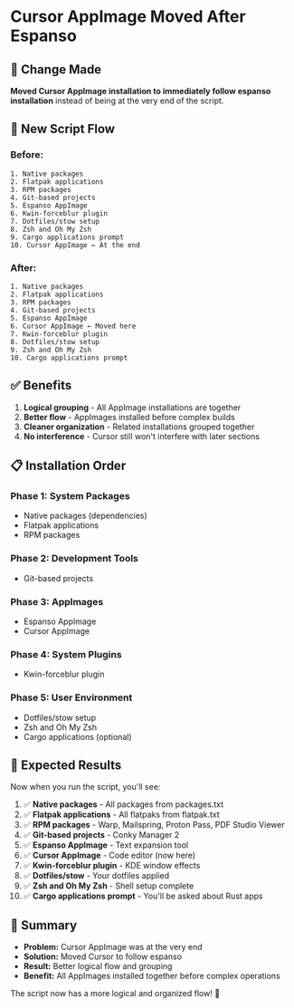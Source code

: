 # Cursor AppImage Moved After Espanso

## **🔧 Change Made**

**Moved Cursor AppImage installation to immediately follow espanso installation** instead of being at the very end of the script.

## **🎯 New Script Flow**

### **Before:**
```
1. Native packages
2. Flatpak applications
3. RPM packages
4. Git-based projects
5. Espanso AppImage
6. Kwin-forceblur plugin
7. Dotfiles/stow setup
8. Zsh and Oh My Zsh
9. Cargo applications prompt
10. Cursor AppImage ← At the end
```

### **After:**
```
1. Native packages
2. Flatpak applications
3. RPM packages
4. Git-based projects
5. Espanso AppImage
6. Cursor AppImage ← Moved here
7. Kwin-forceblur plugin
8. Dotfiles/stow setup
9. Zsh and Oh My Zsh
10. Cargo applications prompt
```

## **✅ Benefits**

1. **Logical grouping** - All AppImage installations are together
2. **Better flow** - AppImages installed before complex builds
3. **Cleaner organization** - Related installations grouped together
4. **No interference** - Cursor still won't interfere with later sections

## **📋 Installation Order**

### **Phase 1: System Packages**
- Native packages (dependencies)
- Flatpak applications
- RPM packages

### **Phase 2: Development Tools**
- Git-based projects

### **Phase 3: AppImages**
- Espanso AppImage
- Cursor AppImage

### **Phase 4: System Plugins**
- Kwin-forceblur plugin

### **Phase 5: User Environment**
- Dotfiles/stow setup
- Zsh and Oh My Zsh
- Cargo applications (optional)

## **🎯 Expected Results**

Now when you run the script, you'll see:

1. ✅ **Native packages** - All packages from packages.txt
2. ✅ **Flatpak applications** - All flatpaks from flatpak.txt
3. ✅ **RPM packages** - Warp, Mailspring, Proton Pass, PDF Studio Viewer
4. ✅ **Git-based projects** - Conky Manager 2
5. ✅ **Espanso AppImage** - Text expansion tool
6. ✅ **Cursor AppImage** - Code editor (now here)
7. ✅ **Kwin-forceblur plugin** - KDE window effects
8. ✅ **Dotfiles/stow** - Your dotfiles applied
9. ✅ **Zsh and Oh My Zsh** - Shell setup complete
10. ✅ **Cargo applications prompt** - You'll be asked about Rust apps

## **📝 Summary**

- **Problem:** Cursor AppImage was at the very end
- **Solution:** Moved Cursor to follow espanso
- **Result:** Better logical flow and grouping
- **Benefit:** All AppImages installed together before complex operations

The script now has a more logical and organized flow! 🎉
